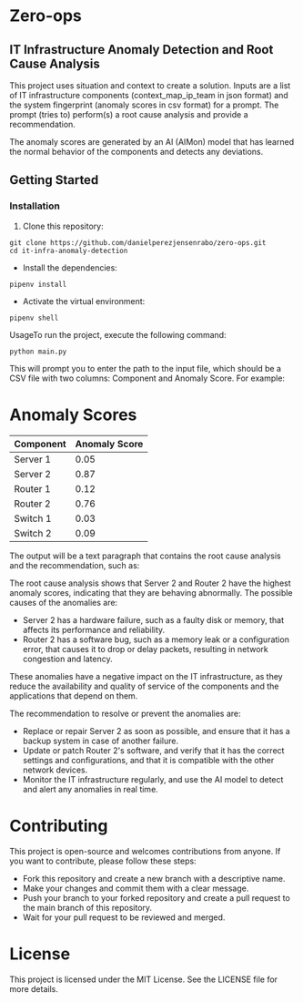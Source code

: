 # Zero-ops
## IT Infrastructure Anomaly Detection and Root Cause Analysis

This project uses situation and context to create a solution. Inputs are a list of IT infrastructure components (context_map_ip_team in json format) and the system fingerprint (anomaly scores in csv format) for a prompt. The prompt (tries to) perform(s) a root cause analysis and provide a recommendation. 

The anomaly scores are generated by an AI (AIMon) model that has learned the normal behavior of the components and detects any deviations.

## Getting Started

### Installation

1. Clone this repository:

```
git clone https://github.com/danielperezjensenrabo/zero-ops.git
cd it-infra-anomaly-detection 
```

- Install the dependencies:
```
pipenv install
```
- Activate the virtual environment:
```
pipenv shell
```
UsageTo run the project, execute the following command:
```
python main.py
```
This will prompt you to enter the path to the input file, which should be a CSV file with two columns: Component and Anomaly Score. For example:


# Anomaly Scores

| Component | Anomaly Score |
|-----------|---------------|
| Server 1  | 0.05          |
| Server 2  | 0.87          |
| Router 1  | 0.12          |
| Router 2  | 0.76          |
| Switch 1  | 0.03          |
| Switch 2  | 0.09          |

The output will be a text paragraph that contains the root cause analysis and the recommendation, such as:

The root cause analysis shows that Server 2 and Router 2 have the highest anomaly scores, indicating that they are behaving abnormally. The possible causes of the anomalies are:

- Server 2 has a hardware failure, such as a faulty disk or memory, that affects its performance and reliability.
- Router 2 has a software bug, such as a memory leak or a configuration error, that causes it to drop or delay packets, resulting in network congestion and latency.

These anomalies have a negative impact on the IT infrastructure, as they reduce the availability and quality of service of the components and the applications that depend on them.

The recommendation to resolve or prevent the anomalies are:

- Replace or repair Server 2 as soon as possible, and ensure that it has a backup system in case of another failure.
- Update or patch Router 2's software, and verify that it has the correct settings and configurations, and that it is compatible with the other network devices.
- Monitor the IT infrastructure regularly, and use the AI model to detect and alert any anomalies in real time.

# Contributing

This project is open-source and welcomes contributions from anyone. If you want to contribute, please follow these steps:

- Fork this repository and create a new branch with a descriptive name.
- Make your changes and commit them with a clear message.
- Push your branch to your forked repository and create a pull request to the main branch of this repository.
- Wait for your pull request to be reviewed and merged.

# License

This project is licensed under the MIT License. See the LICENSE file for more details.
